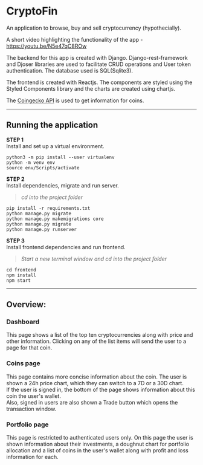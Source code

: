 # CryptoFin

An application to browse, buy and sell cryptocurrency (hypothecially).

A short video highlighting the functionality of the app - https://youtu.be/N5e47qC8ROw

The backend for this app is created with Django. Django-rest-framework and Djoser libraries are used to facilitate CRUD operations and User token authentication. The database used is SQL(Sqlite3).

The frontend is created with Reactjs. The components are styled using the Styled Components library and the charts are created using chartjs.

The [Coingecko API](https://www.coingecko.com/en/api/documentation) is used to get information for coins.

---

## Running the application

**STEP 1**  
Install and set up a virtual environment.

    python3 -m pip install --user virtualenv
    python -m venv env
    source env/Scripts/activate

**STEP 2**  
Install dependencies, migrate and run server.

> _cd into the project folder_

    pip install -r requirements.txt
    python manage.py migrate
    python manage.py makemigrations core
    python manage.py migrate
    python manage.py runserver

**STEP 3**  
Install frontend dependencies and run frontend.

> _Start a new terminal window and cd into the project folder_

    cd frontend
    npm install
    npm start

---

## Overview:

### Dashboard

This page shows a list of the top ten cryptocurrencies along with price and other information. Clicking on any of the list items will send the user to a page for that coin.

### Coins page

This page contains more concise information about the coin. The user is shown a 24h price chart, which they can switch to a 7D or a 30D chart.  
If the user is signed in, the bottom of the page shows information about this coin the user's wallet.  
Also, signed in users are also shown a Trade button which opens the transaction window.

### Portfolio page

This page is restricted to authenticated users only. On this page the user is shown information about their investments, a doughnut chart for portfolio allocation and a list of coins in the user's wallet along with profit and loss information for each.
